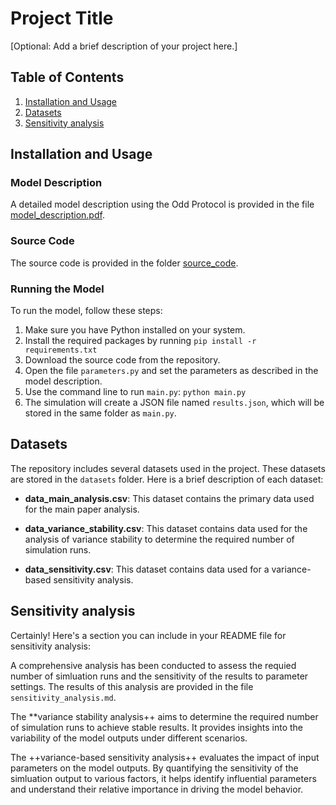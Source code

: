 # Project Title

[Optional: Add a brief description of your project here.]

## Table of Contents
1. [Installation and Usage](#installation-and-usage)
2. [Datasets](#datasets)
3. [Sensitivity analysis](#sensitivity-analysis)

## Installation and Usage

### Model Description
A detailed model description using the Odd Protocol is provided in the file [model_description.pdf](model_description.pdf).

### Source Code
The source code is provided in the folder [source_code](source_code).

### Running the Model
To run the model, follow these steps:

1. Make sure you have Python installed on your system.
2. Install the required packages by running `pip install -r requirements.txt`
3. Download the source code from the repository.
4. Open the file `parameters.py` and set the parameters as described in the model description.
5. Use the command line to run `main.py`: `python main.py`
6. The simulation will create a JSON file named `results.json`, which will be stored in the same folder as `main.py`.

## Datasets

The repository includes several datasets used in the project. These datasets are stored in the `datasets` folder. Here is a brief description of each dataset:

- **data_main_analysis.csv**: This dataset contains the primary data used for the main paper analysis.

- **data_variance_stability.csv**: This dataset contains data used for the analysis of variance stability to determine the required number of simulation runs.

- **data_sensitivity.csv**: This dataset contains data used for a variance-based sensitivity analysis.

## Sensitivity analysis

Certainly! Here's a section you can include in your README file for sensitivity analysis:

A comprehensive analysis has been conducted to assess the requied number of simluation runs and the sensitivity of the results to parameter settings. The results of this analysis are provided in the file `sensitivity_analysis.md`. 

The **variance stability analysis++ aims to determine the required number of simulation runs to achieve stable results. It provides insights into the variability of the model outputs under different scenarios.

The ++variance-based sensitivity analysis++ evaluates the impact of input parameters on the model outputs. By quantifying the sensitivity of the simluation output to various factors, it helps identify influential parameters and understand their relative importance in driving the model behavior.








